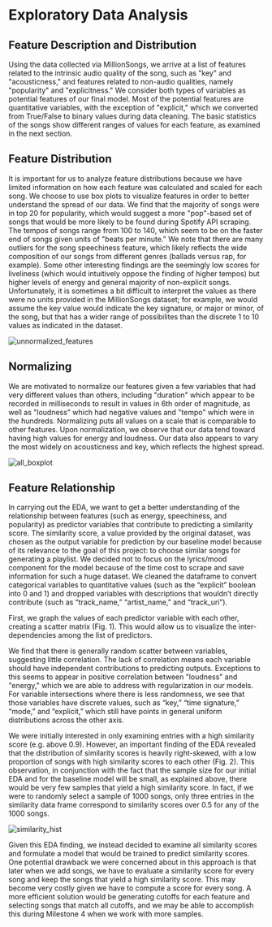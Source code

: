 # Exploratory Data Analysis

## Feature Description and Distribution
Using the data collected via MillionSongs, we arrive at a list of features related to the intrinsic audio quality of the song, such as "key" and "acousticness," and features related to non-audio qualities, namely "popularity" and "explicitness." We consider both types of variables as potential features of our final model. Most of the potential features are quantitative variables, with the exception of "explicit," which we converted from True/False to binary values during data cleaning. The basic statistics of the songs show different ranges of values for each feature, as examined in the next section. 


## Feature Distribution
It is important for us to analyze feature distributions because we have limited information on how each feature was calculated and scaled for each song. We choose to use box plots to visualize features in order to better understand the spread of our data. We find that the majority of songs were in top 20 for popularity, which would suggest a more "pop"-based set of songs that would be more likely to be found during Spotify API scraping. The tempos of songs range from 100 to 140, which seem to be on the faster end of songs given units of "beats per minute." We note that there are many outliers for the song speechiness feature, which likely reflects the wide composition of our songs from different genres (ballads versus rap, for example). Some other interesting findings are the seemingly low scores for liveliness (which would intuitively oppose the finding of higher tempos) but higher levels of energy and general majority of non-explicit songs. Unfortunately, it is sometimes a bit difficult to interpret the values as there were no units provided in the MillionSongs dataset; for example, we would assume the key value would indicate the key signature, or major or minor, of the song, but that has a wider range of possibilites than the discrete 1 to 10 values as indicated in the dataset. 

![unnormalized_features](https://user-images.githubusercontent.com/22016387/70472500-2f103380-1a9d-11ea-994f-9f51e8ff4a24.JPG)

## Normalizing
We are motivated to normalize our features given a few variables that had very different values than others, including "duration" which appear to be recorded in milliseconds to result in values in 6th order of magnitude, as well as "loudness" which had negative values and "tempo" which were in the hundreds. Normalizing puts all values on a scale that is comparable to other features. Upon normalization, we observe that our data tend toward having high values for energy and loudness. Our data also appears to vary the most widely on acousticness and key, which reflects the highest spread. 

![all_boxplot](https://user-images.githubusercontent.com/22016387/70472340-ebb5c500-1a9c-11ea-8816-39df6d7f6030.png)

## Feature Relationship
In carrying out the EDA, we want to get a better understanding of the relationship between features (such as energy, speechiness, and popularity) as predictor variables that contribute to predicting a similarity score. The similarity score, a value provided by the original dataset, was chosen as the output variable for prediction by our baseline model because of its relevance to the goal of this project: to choose similar songs for generating a playlist. We decided not to focus on the lyrics/mood component for the model because of the time cost to scrape and save information for such a huge dataset. We cleaned the dataframe to convert categorical variables to quantitative values (such as the “explicit” boolean into 0 and 1) and dropped variables with descriptions that wouldn’t directly contribute (such as “track_name,” “artist_name,” and “track_uri”). 

First, we graph the values of each predictor variable with each other, creating a scatter matrix (Fig. 1). This would allow us to visualize the inter-dependencies among the list of predictors.


We find that there is generally random scatter between variables, suggesting little correlation. The lack of correlation means each variable should have independent contributions to predicting outputs. Exceptions to this seems to appear in positive correlation between "loudness" and "energy," which we are able to address with regularization in our models. For variable intersections where there is less randomness, we see that those variables have discrete values, such as “key,” “time signature,” “mode,” and “explicit,” which still have points in general uniform distributions across the other axis. 

We were initially interested in only examining entries with a high similarity score (e.g. above 0.9). However, an important finding of the EDA revealed that the distribution of similarity scores is heavily right-skewed, with a low proportion of songs with high similarity scores to each other (Fig. 2). This observation, in conjunction with the fact that the sample size for our initial EDA and for the baseline model will be small, as explained above, there would be very few samples that yield a high similarity score. In fact, if we were to randomly select a sample of 1000 songs, only three entries in the similarity data frame correspond to similarity scores over 0.5 for any of the 1000 songs. 

![similarity_hist](https://user-images.githubusercontent.com/22016387/70472318-e48eb700-1a9c-11ea-8103-ca41f0527766.png)

Given this EDA finding, we instead decided to examine all similarity scores and formulate a model that would be trained to predict similarity scores. One potential drawback we were concerned about in this approach is that later when we add songs, we have to evaluate a similarity score for every song and keep the songs that yield a high similarity score. This may become very costly given we have to compute a score for every song. A more efficient solution would be generating cutoffs for each feature and selecting songs that match all cutoffs, and we may be able to accomplish this during Milestone 4 when we work with more samples.


